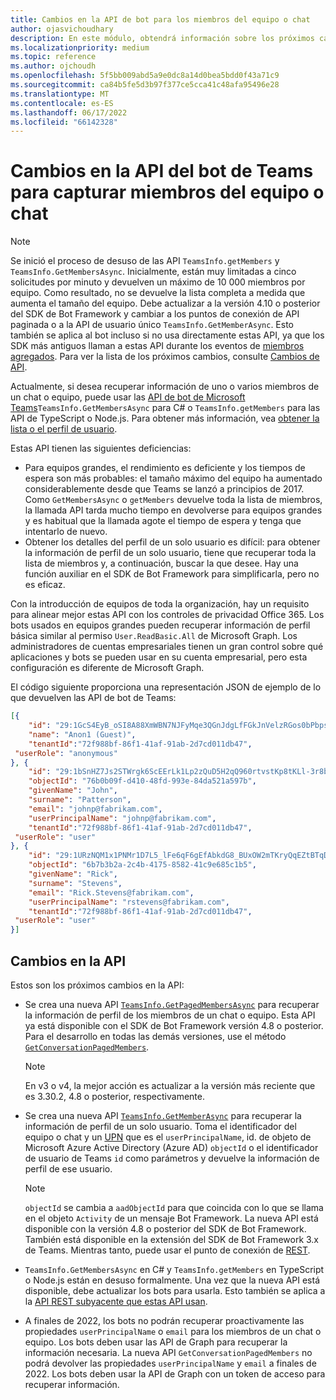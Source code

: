 ```yaml
---
title: Cambios en la API de bot para los miembros del equipo o chat
author: ojasvichoudhary
description: En este módulo, obtendrá información sobre los próximos cambios y en curso en las API de bot que se usan para recuperar miembros de equipos y chats.
ms.localizationpriority: medium
ms.topic: reference
ms.author: ojchoudh
ms.openlocfilehash: 5f5bb009abd5a9e0dc8a14d0bea5bdd0f43a71c9
ms.sourcegitcommit: ca84b5fe5d3b97f377ce5cca41c48afa95496e28
ms.translationtype: MT
ms.contentlocale: es-ES
ms.lasthandoff: 06/17/2022
ms.locfileid: "66142328"
---
```

# <a name="teams-bot-api-changes-to-fetch-team-or-chat-members"></a>Cambios en la API del bot de Teams para capturar miembros del equipo o chat

>[!NOTE]
> Se inició el proceso de desuso de las API `TeamsInfo.getMembers` y `TeamsInfo.GetMembersAsync`. Inicialmente, están muy limitadas a cinco solicitudes por minuto y devuelven un máximo de 10 000 miembros por equipo. Como resultado, no se devuelve la lista completa a medida que aumenta el tamaño del equipo.
> Debe actualizar a la versión 4.10 o posterior del SDK de Bot Framework y cambiar a los puntos de conexión de API paginada o a la API de usuario único `TeamsInfo.GetMemberAsync`. Esto también se aplica al bot incluso si no usa directamente estas API, ya que los SDK más antiguos llaman a estas API durante los eventos de [miembros agregados](../bots/how-to/conversations/subscribe-to-conversation-events.md#members-added). Para ver la lista de los próximos cambios, consulte [Cambios de API](team-chat-member-api-changes.md#api-changes).

Actualmente, si desea recuperar información de uno o varios miembros de un chat o equipo, puede usar las [API de bot de Microsoft Teams](/microsoftteams/platform/bots/how-to/get-teams-context?tabs=dotnet#fetch-the-roster-or-user-profile)`TeamsInfo.GetMembersAsync` para C# o `TeamsInfo.getMembers` para las API de TypeScript o Node.js. Para obtener más información, vea [obtener la lista o el perfil de usuario](../bots/how-to/get-teams-context.md#fetch-the-roster-or-user-profile).

Estas API tienen las siguientes deficiencias:

* Para equipos grandes, el rendimiento es deficiente y los tiempos de espera son más probables: el tamaño máximo del equipo ha aumentado considerablemente desde que Teams se lanzó a principios de 2017. Como `GetMembersAsync` o `getMembers` devuelve toda la lista de miembros, la llamada API tarda mucho tiempo en devolverse para equipos grandes y es habitual que la llamada agote el tiempo de espera y tenga que intentarlo de nuevo.
* Obtener los detalles del perfil de un solo usuario es difícil: para obtener la información de perfil de un solo usuario, tiene que recuperar toda la lista de miembros y, a continuación, buscar la que desee. Hay una función auxiliar en el SDK de Bot Framework para simplificarla, pero no es eficaz.

Con la introducción de equipos de toda la organización, hay un requisito para alinear mejor estas API con los controles de privacidad Office 365. Los bots usados en equipos grandes pueden recuperar información de perfil básica similar al permiso `User.ReadBasic.All` de Microsoft Graph. Los administradores de cuentas empresariales tienen un gran control sobre qué aplicaciones y bots se pueden usar en su cuenta empresarial, pero esta configuración es diferente de Microsoft Graph.

El código siguiente proporciona una representación JSON de ejemplo de lo que devuelven las API de bot de Teams:

```json
[{
    "id": "29:1GcS4EyB_oSI8A88XmWBN7NJFyMqe3QGnJdgLfFGkJnVelzRGos0bPbpsfJjcbAD22bmKc4GMbrY2g4JDrrA8vM06X1-cHHle4zOE6U4ttcc",
    "name": "Anon1 (Guest)",
    "tenantId":"72f988bf-86f1-41af-91ab-2d7cd011db47",
 "userRole": "anonymous"
}, {
    "id": "29:1bSnHZ7Js2STWrgk6ScEErLk1Lp2zQuD5H2qQ960rtvstKp8tKLl-3r8b6DoW0QxZimuTxk_kupZ1DBMpvIQQUAZL-PNj0EORDvRZXy8kvWk",
    "objectId": "76b0b09f-d410-48fd-993e-84da521a597b",
    "givenName": "John",
    "surname": "Patterson",
    "email": "johnp@fabrikam.com",
    "userPrincipalName": "johnp@fabrikam.com",
    "tenantId":"72f988bf-86f1-41af-91ab-2d7cd011db47",
 "userRole": "user"
}, {
    "id": "29:1URzNQM1x1PNMr1D7L5_lFe6qF6gEfAbkdG8_BUxOW2mTKryQqEZtBTqDt10-MghkzjYDuUj4KG6nvg5lFAyjOLiGJ4jzhb99WrnI7XKriCs",
    "objectId": "6b7b3b2a-2c4b-4175-8582-41c9e685c1b5",
    "givenName": "Rick",
    "surname": "Stevens",
    "email": "Rick.Stevens@fabrikam.com",
    "userPrincipalName": "rstevens@fabrikam.com",
    "tenantId":"72f988bf-86f1-41af-91ab-2d7cd011db47",
 "userRole": "user"
}]
```

## <a name="api-changes"></a>Cambios en la API

Estos son los próximos cambios en la API:

* Se crea una nueva API [`TeamsInfo.GetPagedMembersAsync`](/microsoftteams/platform/bots/how-to/get-teams-context?tabs=dotnet#fetch-the-roster-or-user-profile) para recuperar la información de perfil de los miembros de un chat o equipo. Esta API ya está disponible con el SDK de Bot Framework versión 4.8 o posterior. Para el desarrollo en todas las demás versiones, use el método [`GetConversationPagedMembers`](/dotnet/api/microsoft.bot.connector.conversationsextensions.getconversationpagedmembersasync?view=botbuilder-dotnet-stable&preserve-view=true).

    > [!NOTE]
    > En v3 o v4, la mejor acción es actualizar a la versión más reciente que es 3.30.2, 4.8 o posterior, respectivamente.

* Se crea una nueva API [`TeamsInfo.GetMemberAsync`](/microsoftteams/platform/bots/how-to/get-teams-context?tabs=dotnet#get-single-member-details) para recuperar la información de perfil de un solo usuario. Toma el identificador del equipo o chat y un [UPN](/windows/win32/ad/naming-properties#userprincipalname) que es el `userPrincipalName`, id. de objeto de Microsoft Azure Active Directory (Azure AD) `objectId` o el identificador de usuario de Teams `id` como parámetros y devuelve la información de perfil de ese usuario.

    > [!NOTE]
    > `objectId` se cambia a `aadObjectId` para que coincida con lo que se llama en el objeto `Activity` de un mensaje Bot Framework. La nueva API está disponible con la versión 4.8 o posterior del SDK de Bot Framework. También está disponible en la extensión del SDK de Bot Framework 3.x de Teams. Mientras tanto, puede usar el punto de conexión de [REST](/microsoftteams/platform/bots/how-to/get-teams-context?tabs=json#get-single-member-details).

* `TeamsInfo.GetMembersAsync` en C# y `TeamsInfo.getMembers` en TypeScript o Node.js están en desuso formalmente. Una vez que la nueva API está disponible, debe actualizar los bots para usarla. Esto también se aplica a la [API REST subyacente que estas API usan](/microsoftteams/platform/bots/how-to/get-teams-context?tabs=json#tabpanel_CeZOj-G++Q_json).
* A finales de 2022, los bots no podrán recuperar proactivamente las propiedades `userPrincipalName` o `email` para los miembros de un chat o equipo. Los bots deben usar las API de Graph para recuperar la información necesaria. La nueva API `GetConversationPagedMembers` no podrá devolver las propiedades `userPrincipalName` y `email` a finales de 2022. Los bots deben usar la API de Graph con un token de acceso para recuperar información. 
